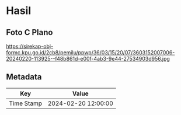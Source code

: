 # Hasil

## Foto C Plano

https://sirekap-obj-formc.kpu.go.id/2cb8/pemilu/ppwp/36/03/15/20/07/3603152007006-20240220-113925--f48b861d-e00f-4ab3-9e44-27534903d956.jpg


## Metadata

| Key        | Value               |
| ---------- | ------------------- |
| Time Stamp | 2024-02-20 12:00:00 |



